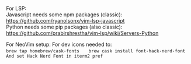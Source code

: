 For LSP:  
  Javascript needs some npm packages (classic):  
    https://github.com/ryanolsonx/vim-lsp-javascript  
  Python needs some pip packages (also classic):  
    https://github.com/prabirshrestha/vim-lsp/wiki/Servers-Python  
  
  

For NeoVim setup:
    For dev icons needed to:  
    ```
    brew tap homebrew/cask-fonts  
    ```
    ``` 
    brew cask install font-hack-nerd-font  
    ```
    ```
    And set Hack Nerd Font in iterm2 pref  
    ```
